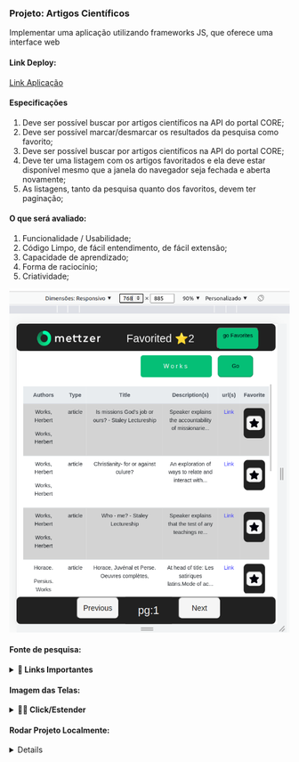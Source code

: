 
<h3> Projeto: Artigos Científicos</h3>

<p>Implementar uma aplicação utilizando frameworks JS, que oferece uma interface web</p>

<h4>Link Deploy:</h4>
<a href="https://mettzer-scientific-article.vercel.app/">Link Aplicação</a>
<h4>Especificações</h4>
<ol>
    <li>Deve ser possível buscar por artigos científicos na API do portal CORE;</li>
      <li>Deve ser possível marcar/desmarcar os resultados da pesquisa como favorito;</li>
      <li>Deve ser possível buscar por artigos científicos na API do portal CORE;</li>
      <li>Deve ter uma listagem com os artigos favoritados e ela deve estar disponível mesmo
que a janela do navegador seja fechada e aberta novamente;</li>
      <li>As listagens, tanto da pesquisa quanto dos favoritos, devem ter paginação;</li>
</ol>

<h4>O que será avaliado:</h4>
<ol>
    <li>Funcionalidade / Usabilidade;</li>
      <li>Código Limpo, de fácil entendimento, de fácil extensão;</li>
      <li>Capacidade de aprendizado;</li>
      <li>Forma de raciocínio;</li>
      <li>Criatividade;</li>
</ol>


![Projeto Mezzer](./tela1.png)

#### Fonte de pesquisa:
<details>
<summary><strong>🔗 Links Importantes</strong></summary><br />

<a href="https://www.youtube.com/watch?v=o59EnbaSQ14">Manipulando valores de uma formulario com useState</a>

<a href="https://www.youtube.com/watch?v=jcc9T-5inrk">React Hooks</a>

<a href="https://www.youtube.com/watch?v=KJE4LtAxLEw">DotEnv</a>

<a href="https://api.core.ac.uk/v3/search/works?apiKey=gStcq4C7GFURIwHQNryKTn9osuJ6DA5h">API CORE</a>

<a href="https://www.youtube.com/watch?v=IC71Y214Xcc">Mudanças React Router DOM </a>

<a href="https://www.elastic.co/guide/en/elasticsearch/reference/1.4/search-search.html">API CORE Query </a>

<a href="https://www.youtube.com/watch?v=YSlzQlEqTBg">Pagination</a>

<a href="https://www.freecodecamp.org/news/how-to-use-localstorage-with-react-hooks-to-set-and-get-items/">Freecodecamp</a>

<a href="https://www.youtube.com/watch?v=g42RRTPJFNg">Adicionando ao Array Hooks</a>

<a href="https://stackoverflow.com/questions/42541559/eslint-with-react-gives-no-unused-vars-errors"> Configurando .eslintrc.json regra quando uma variável não usada </a>

</details>

#### Imagem das Telas:
<details>
<summary><strong>💁‍♂️ Click/Estender</strong></summary><br />

- [x] - Tela de Apresentação (Splash)

![Apresentação Mezzer](./src/assets/apresentacao.png)

- [x] - Tela de Carregamento (Load)

![Load Mezzer](./src/assets/load.png)

- [x] - Tela de Home/Principal

![Tela Principal](./src/assets/telaPrincipal.png)


- [x] - Tela de Favorite/Favoritos

![Tela Principal](./src/assets/TelaFavorite.png)


</details>




#### Rodar Projeto Localmente:
<details>
<ul>
       <li>
            <h4>Baixe o projeto para sua máquina:</h4>
            <i> git clone git@github.com:tonistorres/mettzer-scientific-article.git</i>
      </li>
      <li>
            <h4>Acesse a pasta do projeto:</h4>
            <i> cd - caminho da pasta -</i>
      </li>
      <li>
            <h4>Dentro da pasta do projeto digite:</h4>
            <i>npm install</i>
      </li>
        <li>
            <h4>Apos instalar as dependências, rode o seguinte comando:</h4>
            <i>npm start</i>
      </li>
</ul>

</details>
